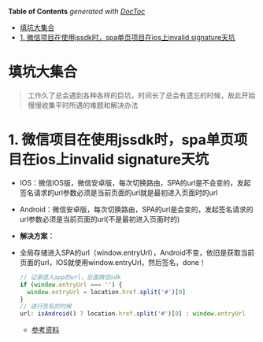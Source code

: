 <!-- START doctoc generated TOC please keep comment here to allow auto update -->
<!-- DON'T EDIT THIS SECTION, INSTEAD RE-RUN doctoc TO UPDATE -->
**Table of Contents**  *generated with [DocToc](https://github.com/thlorenz/doctoc)*

- [填坑大集合](#%E5%A1%AB%E5%9D%91%E5%A4%A7%E9%9B%86%E5%90%88)
- [1. 微信项目在使用jssdk时，spa单页项目在ios上invalid signature天坑](#1-%E5%BE%AE%E4%BF%A1%E9%A1%B9%E7%9B%AE%E5%9C%A8%E4%BD%BF%E7%94%A8jssdk%E6%97%B6spa%E5%8D%95%E9%A1%B5%E9%A1%B9%E7%9B%AE%E5%9C%A8ios%E4%B8%8Ainvalid-signature%E5%A4%A9%E5%9D%91)

<!-- END doctoc generated TOC please keep comment here to allow auto update -->


# 填坑大集合
> 工作久了总会遇到各种各样的巨坑，时间长了总会有遗忘的时候，故此开始慢慢收集平时所遇的难题和解决办法

# 1. 微信项目在使用jssdk时，spa单页项目在ios上invalid signature天坑

- IOS：微信IOS版，微信安卓版，每次切换路由，SPA的url是不会变的，发起签名请求的url参数必须是当前页面的url就是最初进入页面时的url

- Android：微信安卓版，每次切换路由，SPA的url是会变的，发起签名请求的url参数必须是当前页面的url(不是最初进入页面时的)

- **解决方案：**
- 全局存储进入SPA的url（window.entryUrl），Android不变，依旧是获取当前页面的url，IOS就使用window.entryUrl，然后签名，done！
  ```javascript
  // 记录进入app的url，后面微信sdk
  if (window.entryUrl === '') {
    window.entryUrl = location.href.split('#')[0]
  }
  // 进行签名的时候
  url: isAndroid() ? location.href.split('#')[0] : window.entryUrl
  ```
  - [参考资料](https://juejin.im/post/5a3cc5ae5188252103347221)
